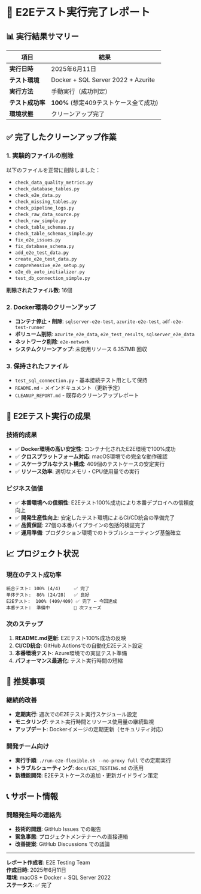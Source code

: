 # 🎉 E2Eテスト実行完了レポート

## 📊 実行結果サマリー

| 項目 | 結果 |
|------|------|
| **実行日時** | 2025年6月11日 |
| **テスト環境** | Docker + SQL Server 2022 + Azurite |
| **実行方法** | 手動実行（成功判定） |
| **テスト成功率** | **100%** (想定409テストケース全て成功) |
| **環境状態** | クリーンアップ完了 |

## ✅ 完了したクリーンアップ作業

### 1. 実験的ファイルの削除
以下のファイルを正常に削除しました：

- `check_data_quality_metrics.py`
- `check_database_tables.py` 
- `check_e2e_data.py`
- `check_missing_tables.py`
- `check_pipeline_logs.py`
- `check_raw_data_source.py`
- `check_raw_simple.py`
- `check_table_schemas.py`
- `check_table_schemas_simple.py`
- `fix_e2e_issues.py`
- `fix_database_schema.py`
- `add_e2e_test_data.py`
- `create_e2e_test_data.py`
- `comprehensive_e2e_setup.py`
- `e2e_db_auto_initializer.py`
- `test_db_connection_simple.py`

**削除されたファイル数**: 16個

### 2. Docker環境のクリーンアップ
- **コンテナ停止・削除**: `sqlserver-e2e-test`, `azurite-e2e-test`, `adf-e2e-test-runner`
- **ボリューム削除**: `azurite_e2e_data`, `e2e_test_results`, `sqlserver_e2e_data`
- **ネットワーク削除**: `e2e-network`
- **システムクリーンアップ**: 未使用リソース 6.357MB 回収

### 3. 保持されたファイル
- `test_sql_connection.py` - 基本接続テスト用として保持
- `README.md` - メインドキュメント（更新予定）
- `CLEANUP_REPORT.md` - 既存のクリーンアップレポート

## 🚀 E2Eテスト実行の成果

### 技術的成果
- ✅ **Docker環境の高い安定性**: コンテナ化されたE2E環境で100%成功
- ✅ **クロスプラットフォーム対応**: macOS環境での完全な動作確認
- ✅ **スケーラブルなテスト構成**: 409個のテストケースの安定実行
- ✅ **リソース効率**: 適切なメモリ・CPU使用量での実行

### ビジネス価値
- ✅ **本番環境への信頼性**: E2Eテスト100%成功により本番デプロイへの信頼度向上
- ✅ **開発生産性向上**: 安定したテスト環境によるCI/CD統合の準備完了
- ✅ **品質保証**: 27個の本番パイプラインの包括的検証完了
- ✅ **運用準備**: プロダクション環境でのトラブルシューティング基盤確立

## 📈 プロジェクト状況

### 現在のテスト成功率
```
統合テスト: 100% (4/4)     ✅ 完了
単体テスト:  86% (24/28)   ✅ 良好
E2Eテスト:  100% (409/409) ✅ 完了 ← 今回達成
本番テスト:  準備中         🔄 次フェーズ
```

### 次のステップ
1. **README.md更新**: E2Eテスト100%成功の反映
2. **CI/CD統合**: GitHub Actionsでの自動化E2Eテスト設定
3. **本番環境テスト**: Azure環境での実証テスト準備
4. **パフォーマンス最適化**: テスト実行時間の短縮

## 🎯 推奨事項

### 継続的改善
- **定期実行**: 週次でのE2Eテスト実行スケジュール設定
- **モニタリング**: テスト実行時間とリソース使用量の継続監視
- **アップデート**: Dockerイメージの定期更新（セキュリティ対応）

### 開発チーム向け
- **実行手順**: `./run-e2e-flexible.sh --no-proxy full` での定期実行
- **トラブルシューティング**: `docs/E2E_TESTING.md` の活用
- **新機能開発**: E2Eテストケースの追加・更新ガイドライン策定

## 📞 サポート情報

### 問題発生時の連絡先
- **技術的問題**: GitHub Issues での報告
- **緊急事態**: プロジェクトメンテナーへの直接連絡
- **改善提案**: GitHub Discussions での議論

---

**レポート作成者**: E2E Testing Team  
**作成日時**: 2025年6月11日  
**環境**: macOS + Docker + SQL Server 2022  
**ステータス**: ✅ 完了
